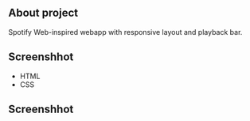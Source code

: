 ## About project
Spotify Web-inspired webapp with responsive layout and playback bar.

## Screenshhot

- HTML
- CSS

## Screenshhot
